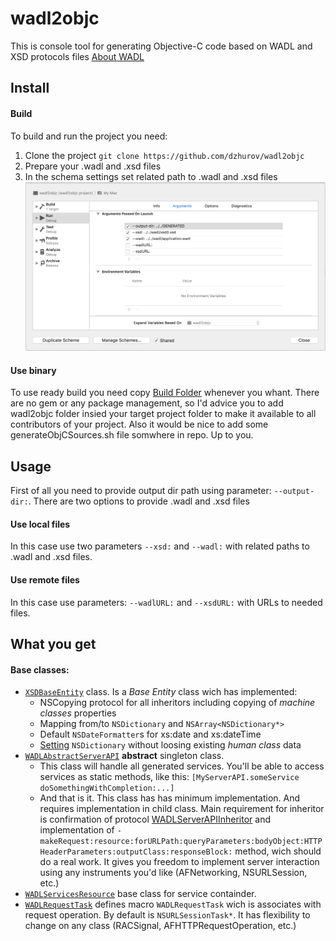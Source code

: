 wadl2objc
=========

This is console tool for generating Objective-C code based on WADL and XSD protocols files
[About WADL](https://en.wikipedia.org/wiki/Web_Application_Description_Language)

## Install 

#### Build
To build and run the project you need: 
1. Clone the project `git clone https://github.com/dzhurov/wadl2objc`
2. Prepare your .wadl and .xsd files
3. In the schema settings set related path to .wadl and .xsd files 
![Schema settings](doc/schema_parameters.png)

#### Use binary 
To use ready build you need copy [Build Folder](wadl2objc/BUILD/Release/) whenever you whant. There are no gem or any package management, so I'd advice you to add wadl2objc folder insied your target project folder to make it available to all contributors of your project. Also it would be nice to add some generateObjCSources.sh file somwhere in repo. Up to you.

## Usage 
First of all you need to provide output dir path using parameter: `--output-dir:`.
There are two options to provide .wadl and .xsd files

#### Use local files
In this case use two parameters `--xsd:` and `--wadl:` with related paths to .wadl and .xsd files.

#### Use remote files
In this case use parameters: `--wadlURL:` and `--xsdURL:` with URLs to needed files. 

## What you get
#### Base classes:
- [`XSDBaseEntity`](wadl2objc/wadl2objc/Resources/XSDBaseEntity.h) class. Is a _Base Entity_ class wich has implemented:
  - NSCopying protocol for all inheritors including copying of _machine classes_ properties
  - Mapping from/to `NSDictionary` and `NSArray<NSDictionary*>`
  - Default `NSDateFormatter`s for xs:date and xs:dateTime
  - [Setting](wadl2objc/wadl2objc/Resources/XSDBaseEntity.h#L77) `NSDictionary` without loosing existing _human class_ data
- [`WADLAbstractServerAPI`](wadl2objc/wadl2objc/Resources/WADLAbstractServerAPI.h) __abstract__ singleton class. 
  - This class will handle all generated services. You'll be able to access services as static methods, like this: `[MyServerAPI.someService doSomethingWithCompletion:...]`
  - And that is it. This class has has minimum implementation. And requires implementation in child class. Main requirement for inheritor is confirmation of protocol [WADLServerAPIInheritor](wadl2objc/wadl2objc/Resources/WADLAbstractServerAPI.h#20) and implementation of `-makeRequest:resource:forURLPath:queryParameters:bodyObject:HTTPHeaderParameters:outputClass:responseBlock:` method, wich should do a real work. It gives you freedom to implement server interaction using any instruments you'd like (AFNetworking, NSURLSession, etc.)
- [`WADLServicesResource`](wadl2objc/wadl2objc/Resources/WADLServicesResource.h) base class for service containder.
- [`WADLRequestTask`](wadl2objc/wadl2objc/Resources/WADLRequestTask.h) defines macro `WADLRequestTask` wich is associates with request operation. By default is `NSURLSessionTask*`. It has flexibility to change on any class (RACSignal, AFHTTPRequestOperation, etc.)

